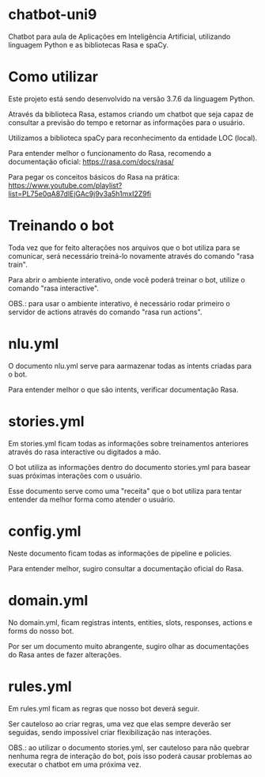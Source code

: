 # chatbot-uni9
Chatbot para aula de Aplicações em Inteligência Artificial, utilizando linguagem Python e as bibliotecas Rasa e spaCy.

# Como utilizar

Este projeto está sendo desenvolvido na versão 3.7.6 da linguagem Python.

Através da biblioteca Rasa, estamos criando um chatbot que seja capaz de consultar a previsão do tempo e retornar as informações para o usuário.

Utilizamos a biblioteca spaCy para reconhecimento da entidade LOC (local).


Para entender melhor o funcionamento do Rasa, recomendo a documentação oficial: https://rasa.com/docs/rasa/

Para pegar os conceitos básicos do Rasa na prática: https://www.youtube.com/playlist?list=PL75e0qA87dlEjGAc9j9v3a5h1mxI2Z9fi


# Treinando o bot

Toda vez que for feito alterações nos arquivos que o bot utiliza para se comunicar, será necessário treiná-lo novamente através do comando "rasa train".

Para abrir o ambiente interativo, onde você poderá treinar o bot, utilize o comando "rasa interactive".


OBS.: para usar o ambiente interativo, é necessário rodar primeiro o servidor de actions através do comando "rasa run actions".


# nlu.yml

O documento nlu.yml serve para aarmazenar todas as intents criadas para o bot.

Para entender melhor o que são intents, verificar documentação Rasa.


# stories.yml

Em stories.yml ficam todas as informações sobre treinamentos anteriores através do rasa interactive ou digitados a mão.

O bot utiliza as informações dentro do documento stories.yml para basear suas próximas interações com o usuário.

Esse documento serve como uma "receita" que o bot utiliza para tentar entender da melhor forma como atender o usuário.


# config.yml

Neste documento ficam todas as informações de pipeline e policies.

Para entender melhor, sugiro consultar a documentação oficial do Rasa.


# domain.yml

No domain.yml, ficam registras intents, entities, slots, responses, actions e forms do nosso bot.

Por ser um documento muito abrangente, sugiro olhar as documentações do Rasa antes de fazer alterações.


# rules.yml

Em rules.yml ficam as regras que nosso bot deverá seguir.

Ser cauteloso ao criar regras, uma vez que elas sempre deverão ser seguidas, sendo impossível criar flexibilização nas interações.

OBS.: ao utilizar o documento stories.yml, ser cauteloso para não quebrar nenhuma regra de interação do bot, pois isso poderá causar problemas ao executar o chatbot em uma próxima vez.
